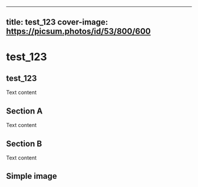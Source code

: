 
---
title: test_123
cover-image: https://picsum.photos/id/53/800/600
---

# test_123 <!--{ as="video" mode="hero" src="https://dlmultimedia.esa.int/download/public/videos/2023/06/010/2306_010_AR_EN.mp4" }-->

## test_123

Text content

## Section A
Text content

## Section B
Text content
        
## Simple image <!--{as="img" data-fallback-src="https://raw.githubusercontent.com/lubojr/cif-stories/lubojr/sample-session/assets/lubojr/test-1751532612029.jpg" src="https://raw.githubusercontent.com/gtif-cerulean/cif-stories/19753785ff780165c9f4e00d1e7ff4fb9ebfb21c/assets/test-1751532612029.jpg" style="width: 300px; height: 200px;"}-->
